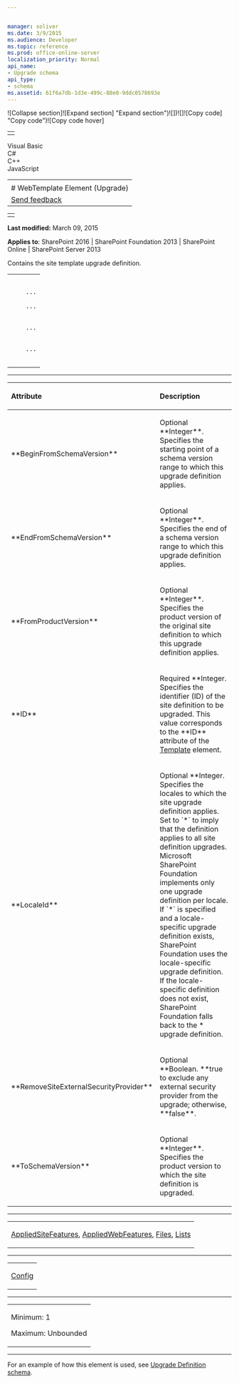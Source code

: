```yaml
---


manager: soliver
ms.date: 3/9/2015
ms.audience: Developer
ms.topic: reference
ms.prod: office-online-server
localization_priority: Normal
api_name:
- Upgrade schema
api_type:
- schema
ms.assetid: 61f6a7db-1d3e-499c-88e0-9ddc0578693e
---
```


![Collapse
section]![Expand
section] "Expand section")![]()![])![]![]()![Copy
code] "Copy code")![Copy code
hover]
<table>
<tbody>
<tr class="odd">
<td align="left"></td>
</tr>
</tbody>
</table>

Visual Basic  
C\#  
C++  
JavaScript  

<table>
<tbody>
<tr class="odd">
<td align="left"><span id="runningHeaderText"></span></td>
</tr>
<tr class="even">
<td align="left"># WebTemplate Element (Upgrade)</td>
</tr>
<tr class="odd">
<td align="left"><span id="headfeedbackarea" class="feedbackhead"><a href="javascript:SubmitFeedback(&#39;docthis@Microsoft.com&#39;,&#39;&#39;,&#39;&#39;,&#39;&#39;,&#39;1.0.18082.1225&#39;,&#39;%0\dThank%20you%20for%20your%20feedback.%20The%20developer%20writing%20teams%20use%20your%20feedback%20to%20improve%20documentation.%20While%20we%20are%20reviewing%20your%20feedback,%20we%20may%20send%20you%20e-mail%20to%20ask%20for%20clarification%20or%20feedback%20on%20a%20solution.%20We%20do%20not%20use%20your%20e-mail%20address%20for%20any%20other%20purpose%20and%20we%20delete%20it%20after%20we%20finish%20our%20review.%0\AFor%20further%20information%20about%20the%20privacy%20policies%20of%20Microsoft,%20please%20see%20http://privacy.microsoft.com/en-us/default.aspx.%0\A%0\d&#39;,&#39;Customer%20feedback&#39;);">Send feedback</a></span></td>
</tr>
</tbody>
</table>

<table>
<colgroup>
<col width="100%" />
</colgroup>
<tbody>
<tr class="odd">
<td align="left"></td>
</tr>
</tbody>
</table>

**Last modified:** March 09, 2015

**Applies to**: SharePoint 2016 | SharePoint Foundation 2013 |
SharePoint Online | SharePoint Server 2013

Contains the site template upgrade definition.

<span codelanguage="other"></span>
<table>
<colgroup>
<col width="100%" />
</colgroup>
<tbody>
<tr class="odd">
<td align="left"><pre><code><WebTemplate 
  BeginFromSchemaVersion = "Integer"
  EndFromSchemaVersion = "Integer"
  FromProductVersion = "Integer"
  ID = "Integer"
  LocaleId = "Integer"
  RemoveSiteExternalSecurityProvider = "true | "false"
  ToSchemaVersion = "Integer">
    ...
  <Lists>
    ...
  </Lists>
  <Files>
    ...
  </Files>
  <AppliedWebFeatures>
    ...
  </AppliedWebFeatures>
</WebTemplate></code></pre></td>
</tr>
</tbody>
</table>


-----------------------------------------------------------------------------------------------------------------------------------------------------------------------------------------------

<table>
<colgroup>
<col width="50%" />
<col width="50%" />
</colgroup>
<thead>
<tr class="header">
<th align="left"><p>Attribute</p></th>
<th align="left"><p>Description</p></th>
</tr>
</thead>
<tbody>
<tr class="odd">
<td align="left"><p>**BeginFromSchemaVersion**</p></td>
<td align="left"><p>Optional **Integer**. Specifies the starting point of a schema version range to which this upgrade definition applies.</p></td>
</tr>
<tr class="even">
<td align="left"><p>**EndFromSchemaVersion**</p></td>
<td align="left"><p>Optional **Integer**. Specifies the end of a schema version range to which this upgrade definition applies.</p></td>
</tr>
<tr class="odd">
<td align="left"><p>**FromProductVersion**</p></td>
<td align="left"><p>Optional **Integer**. Specifies the product version of the original site definition to which this upgrade definition applies.</p></td>
</tr>
<tr class="even">
<td align="left"><p>**ID**</p></td>
<td align="left"><p>Required **Integer</span>. Specifies the identifier (ID) of the site definition to be upgraded. This value corresponds to the **ID** attribute of the <a href="template-element-site.md">Template</a> element.</p></td>
</tr>
<tr class="odd">
<td align="left"><p>**LocaleId**</p></td>
<td align="left"><p>Optional **Integer</span>. Specifies the locales to which the site upgrade definition applies. Set to `*` to imply that the definition applies to all site definition upgrades. Microsoft SharePoint Foundation implements only one upgrade definition per locale. If `*` is specified and a locale-specific upgrade definition exists, SharePoint Foundation uses the locale-specific upgrade definition. If the locale-specific definition does not exist, SharePoint Foundation falls back to the * upgrade definition.</p></td>
</tr>
<tr class="even">
<td align="left"><p>**RemoveSiteExternalSecurityProvider**</p></td>
<td align="left"><p>Optional **Boolean</span>. **true</span> to exclude any external security provider from the upgrade; otherwise, **false**.</p></td>
</tr>
<tr class="odd">
<td align="left"><p>**ToSchemaVersion**</p></td>
<td align="left"><p>Optional **Integer**. Specifies the product version to which the site definition is upgraded.</p></td>
</tr>
</tbody>
</table>


---------------------------------------------------------------------------------------------------------------------------------------------------------------------------------------------------

<table>
<colgroup>
<col width="100%" />
</colgroup>
<tbody>
<tr class="odd">
<td align="left"><p><a href="appliedsitefeatures-element-upgrade.md">AppliedSiteFeatures</a>, <a href="appliedwebfeatures-element-upgrade.md">AppliedWebFeatures</a>, <a href="files-element-upgrade.md">Files</a>, <a href="lists-element-upgrade.md">Lists</a></p></td>
</tr>
</tbody>
</table>


----------------------------------------------------------------------------------------------------------------------------------------------------------------------------------------------------

<table>
<colgroup>
<col width="100%" />
</colgroup>
<tbody>
<tr class="odd">
<td align="left"><p><a href="config-element-upgrade.md">Config</a></p></td>
</tr>
</tbody>
</table>


------------------------------------------------------------------------------------------------------------------------------------------------------------------------------------------------

<table>
<colgroup>
<col width="100%" />
</colgroup>
<tbody>
<tr class="odd">
<td align="left"><p>Minimum: 1</p>
<p>Maximum: Unbounded</p></td>
</tr>
</tbody>
</table>


----------------------------------------------------------------------------------------------------------------------------------------------------------------------------------------------------------------------------

For an example of how this element is used, see <span
sdata="link">[Upgrade Definition
schema](upgrade-definition-schema.md)</span>.








